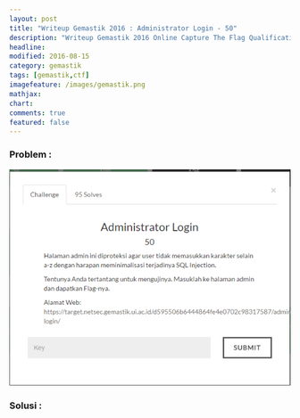 ```yaml
---
layout: post
title: "Writeup Gemastik 2016 : Administrator Login - 50"
description: "Writeup Gemastik 2016 Online Capture The Flag Qualification"
headline: 
modified: 2016-08-15
category: gemastik
tags: [gemastik,ctf]
imagefeature: /images/gemastik.png
mathjax: 
chart: 
comments: true
featured: false
---
```


### Problem :

![Administrator Login](/images/administrator-login.png)


### Solusi :


